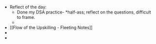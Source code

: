 - Reflect of the day:
	- Done my DSA practice- *half-ass; reflect on the questions, difficult to frame.
	-
- [[Flow of the Upskilling - Fleeting Notes]]
-
-